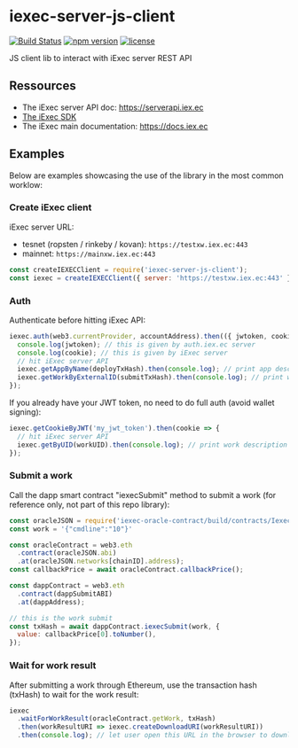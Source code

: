 # iexec-server-js-client

[![Build Status](https://drone.iex.ec//api/badges/iExecBlockchainComputing/iexec-server-js-client/status.svg)](https://drone.iex.ec/iExecBlockchainComputing/iexec-server-js-client) [![npm version](https://badge.fury.io/js/iexec-server-js-client.svg)](https://www.npmjs.com/package/iexec-server-js-client) [![license](https://img.shields.io/github/license/iExecBlockchainComputing/iexec-server-js-client.svg)](LICENSE)

JS client lib to interact with iExec server REST API

## Ressources

* The iExec server API doc: https://serverapi.iex.ec
* [The iExec SDK](https://github.com/iExecBlockchainComputing/iexec-sdk)
* The iExec main documentation: https://docs.iex.ec

## Examples

Below are examples showcasing the use of the library in the most common worklow:

### Create iExec client

iExec server URL:

* tesnet (ropsten / rinkeby / kovan): `https://testxw.iex.ec:443`
* mainnet: `https://mainxw.iex.ec:443`

```js
const createIEXECClient = require('iexec-server-js-client');
const iexec = createIEXECClient({ server: 'https://testxw.iex.ec:443' });
```

### Auth

Authenticate before hitting iExec API:

```js
iexec.auth(web3.currentProvider, accountAddress).then(({ jwtoken, cookie }) => {
  console.log(jwtoken); // this is given by auth.iex.ec server
  console.log(cookie); // this is given by iExec server
  // hit iExec server API
  iexec.getAppByName(deployTxHash).then(console.log); // print app description from deploy txHash
  iexec.getWorkByExternalID(submitTxHash).then(console.log); // print work description from submit txHash
});
```

If you already have your JWT token, no need to do full auth (avoid wallet signing):

```js
iexec.getCookieByJWT('my_jwt_token').then(cookie => {
  // hit iExec server API
  iexec.getByUID(workUID).then(console.log); // print work description
});
```

### Submit a work

Call the dapp smart contract "iexecSubmit" method to submit a work (for reference only, not part of this repo library):

```js
const oracleJSON = require('iexec-oracle-contract/build/contracts/IexecOracle.json');
const work = '{"cmdline":"10"}'

const oracleContract = web3.eth
  .contract(oracleJSON.abi)
  .at(oracleJSON.networks[chainID].address);
const callbackPrice = await oracleContract.callbackPrice();

const dappContract = web3.eth
  .contract(dappSubmitABI)
  .at(dappAddress);

// this is the work submit
const txHash = await dappContract.iexecSubmit(work, {
  value: callbackPrice[0].toNumber(),
});
```

### Wait for work result

After submitting a work through Ethereum, use the transaction hash (txHash) to wait for the work result:

```js
iexec
  .waitForWorkResult(oracleContract.getWork, txHash)
  .then(workResultURI => iexec.createDownloadURI(workResultURI))
  .then(console.log); // let user open this URL in the browser to download the work result
```
